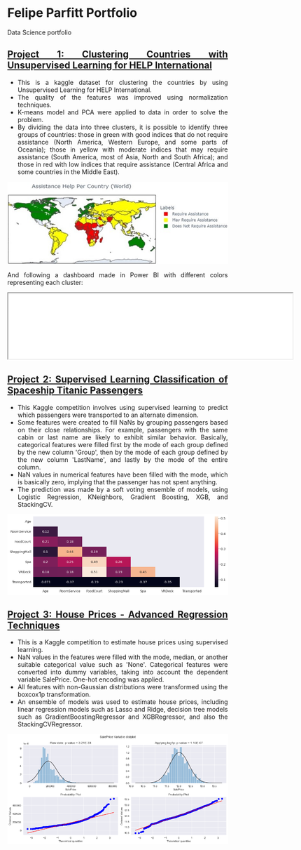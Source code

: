 # Felipe Parfitt Portfolio
Data Science portfolio

<style>body {text-align: justify}</style>

## [Project 1: Clustering Countries with Unsupervised Learning for HELP International](https://github.com/felipeparfitt/FelipeParfitt_Portfolio/blob/main/Data%20projects/CountryData_Clustering/clustering-country-data-kaggle.ipynb)

- This is a kaggle dataset for clustering the countries by using Unsupervised Learning for HELP International.
- The quality of the features was improved using normalization techniques. 
- K-means model and PCA were applied to data in order to solve the problem.
- By dividing the data into three clusters, it is possible to identify three groups of countries: those in green with good indices that do not require assistance (North America, Western Europe, and some parts of Oceania); those in yellow with moderate indices that may require assistance (South America, most of Asia, North and South Africa); and those in red with low indices that require assistance (Central Africa and some countries in the Middle East).

<img src="./Data%20projects/CountryData_Clustering/color_map.jpg" alt="drawing" width="650"/>

And following a dashboard made in Power BI with different colors representing each cluster:

<iframe src="./Data%20projects/CountryData_Clustering/CountryCluster.pdf" alt="drawing" width="650"></iframe>

## [Project 2: Supervised Learning Classification of Spaceship Titanic Passengers](https://github.com/felipeparfitt/FelipeParfitt_Portfolio/blob/main/Data%20projects/SpaceshipTitanic%20project/spaceshiptitanic-kagglecompetition.ipynb)

- This Kaggle competition involves using supervised learning to predict which passengers were transported to an alternate dimension.
- Some features were created to fill NaNs by grouping passengers based on their close relationships. For example, passengers with the same cabin or last name are likely to exhibit similar behavior. Basically, categorical features were filled first by the mode of each group defined by the new column 'Group', then by the mode of each group defined by the new column 'LastName', and lastly by the mode of the entire column.
- NaN values in numerical features have been filled with the mode, which is basically zero, implying that the passenger has not spent anything.
- The prediction was made by a soft voting ensemble of models, using Logistic Regression, KNeighbors, Gradient Boosting, XGB, and StackingCV.

<img src="./Data%20projects/SpaceshipTitanic%20project/corr_image.png" alt="drawing" width="650"/>

## [Project 3: House Prices - Advanced Regression Techniques](https://github.com/felipeparfitt/FelipeParfitt_Portfolio/blob/main/Data%20projects/House%20project/house-price-kaggle.ipynb)

- This is a Kaggle competition to estimate house prices using supervised learning.
- NaN values in the features were filled with the mode, median, or another suitable categorical value such as 'None'. Categorical features were converted into dummy variables, taking into account the dependent variable SalePrice. One-hot encoding was applied.
- All features with non-Gaussian distributions were transformed using the boxcox1p transformation.
- An ensemble of models was used to estimate house prices, including linear regression models such as Lasso and Ridge, decision tree models such as GradientBoostingRegressor and XGBRegressor, and also the StackingCVRegressor.

<img src="./Data%20projects/House%20project/SalePrice_var.png" alt="drawing" width="650"/>
